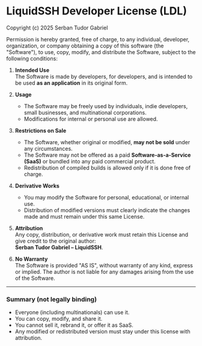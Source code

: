 # LiquidSSH Developer License (LDL)

Copyright (c) 2025 Serban Tudor Gabriel

Permission is hereby granted, free of charge, to any individual, developer, organization, or company obtaining a copy of this software (the "Software"), to use, copy, modify, and distribute the Software, subject to the following conditions:

1. **Intended Use**  
   The Software is made by developers, for developers, and is intended to be used **as an application** in its original form.

2. **Usage**
   - The Software may be freely used by individuals, indie developers, small businesses, and multinational corporations.
   - Modifications for internal or personal use are allowed.

3. **Restrictions on Sale**
   - The Software, whether original or modified, **may not be sold** under any circumstances.
   - The Software may not be offered as a paid **Software-as-a-Service (SaaS)** or bundled into any paid commercial product.
   - Redistribution of compiled builds is allowed only if it is done free of charge.

4. **Derivative Works**
   - You may modify the Software for personal, educational, or internal use.
   - Distribution of modified versions must clearly indicate the changes made and must remain under this same License.

5. **Attribution**  
   Any copy, distribution, or derivative work must retain this License and give credit to the original author:  
   **Serban Tudor Gabriel – LiquidSSH**.

6. **No Warranty**  
   The Software is provided "AS IS", without warranty of any kind, express or implied. The author is not liable for any damages arising from the use of the Software.

---

### Summary (not legally binding)
- Everyone (including multinationals) can use it.
- You can copy, modify, and share it.
- You cannot sell it, rebrand it, or offer it as SaaS.
- Any modified or redistributed version must stay under this license with attribution.  
